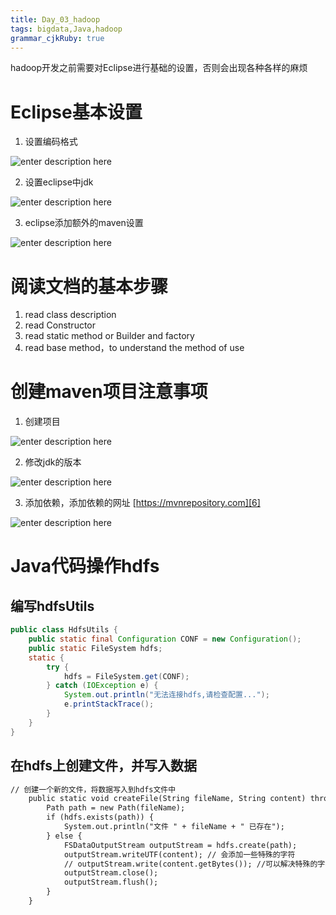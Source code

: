 ```yaml
---
title: Day_03_hadoop
tags: bigdata,Java,hadoop
grammar_cjkRuby: true
---
```


hadoop开发之前需要对Eclipse进行基础的设置，否则会出现各种各样的麻烦

# Eclipse基本设置

1. 设置编码格式

![enter description here][1]

2. 设置eclipse中jdk

![enter description here][2]


3. eclipse添加额外的maven设置

![enter description here][3]

# 阅读文档的基本步骤

1. read class description
2. read Constructor
3. read static method or Builder and factory
4. read base method，to understand the method of use

# 创建maven项目注意事项
1. 创建项目

![enter description here][4]

2. 修改jdk的版本

![enter description here][5]

3. 添加依赖，添加依赖的网址 [https://mvnrepository.com][6]

![enter description here][7]

# Java代码操作hdfs

## 编写hdfsUtils

``` java
public class HdfsUtils {
	public static final Configuration CONF = new Configuration();
	public static FileSystem hdfs;
	static {
		try {
			hdfs = FileSystem.get(CONF);
		} catch (IOException e) {
			System.out.println("无法连接hdfs,请检查配置...");
			e.printStackTrace();
		}
	}
}
```

## 在hdfs上创建文件，并写入数据

``` xml
// 创建一个新的文件，将数据写入到hdfs文件中
	public static void createFile(String fileName, String content) throws Exception {
		Path path = new Path(fileName);
		if (hdfs.exists(path)) {
			System.out.println("文件 " + fileName + " 已存在");
		} else {
			FSDataOutputStream outputStream = hdfs.create(path);
			outputStream.writeUTF(content); // 会添加一些特殊的字符
			// outputStream.write(content.getBytes()); //可以解决特殊的字符
			outputStream.close();
			outputStream.flush();
		}
	}
```



  [1]: https://www.github.com/xiesen310/notes_Images/raw/master/images/1507808911254.jpg
  [2]: https://www.github.com/xiesen310/notes_Images/raw/master/images/1507808921928.jpg
  [3]: https://www.github.com/xiesen310/notes_Images/raw/master/images/1507808931985.jpg
  [4]: https://www.github.com/xiesen310/notes_Images/raw/master/images/1507809837047.jpg
  [5]: https://www.github.com/xiesen310/notes_Images/raw/master/images/1507809848174.jpg
  [6]: https://mvnrepository.com
  [7]: https://www.github.com/xiesen310/notes_Images/raw/master/images/1507809858528.jpg